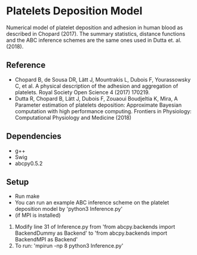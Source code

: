 # Platelets Deposition Model
Numerical model of platelet deposition and adhesion in human blood as described in Chopard (2017). 
The summary statistics, distance functions and the ABC inference schemes are the same ones used in 
Dutta et. al. (2018).

## Reference
- Chopard B, de Sousa DR, Lätt J, Mountrakis L, Dubois F, Yourassowsky C, et al. A physical
description of the adhesion and aggregation of platelets. Royal Society Open Science 4 (2017) 170219.
- Dutta R, Chopard B, Lätt J, Dubois F, Zouaoui Boudjeltia K, Mira, A Parameter estimation of 
platelets deposition: Approximate Bayesian computation with high performance computing. 
Frontiers in Physiology: Computational Physiology and Medicine (2018)

## Dependencies 
- g++ 
- Swig 
- abcpy0.5.2

## Setup 

- Run make 
- You can run an example ABC inference scheme on the platelet deposition model by 'python3 Inference.py'
- (if MPI is installed) 
1. Modify line 31 of Inference.py from 'from abcpy.backends import BackendDummy as Backend' to 'from abcpy.backends import BackendMPI as Backend'
2. To run: 'mpirun -np 8 python3 Inference.py'
